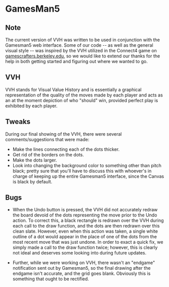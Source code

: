 GamesMan5
=========

Note
----

The current version of VVH was written to be used in conjunction with the Gamesman5 web interface. Some of our code -- as well as the general visual style -- was inspired by the VVH utilized in the Connect4 game on [gamescrafters.berkeley.edu](http://gamescrafters.berkeley.edu), so we would like to extend our thanks for the help in both getting started and figuring out where we wanted to go.

VVH
---

VVH stands for Visual Value History and is essentially a graphical representation of the quality of the moves made by each player and acts as an at the moment depiction of who "should" win, provided perfect play is exhibited by each player.

Tweaks
------

During our final showing of the VVH, there were several comments/suggestions that were made:

-   Make the lines connecting each of the dots thicker.
-   Get rid of the borders on the dots.
-   Make the dots larger.
-   Look into changing the background color to something other than pitch black; pretty sure that you'll have to discuss this with whoever's in charge of keeping up the entire Gamesman5 interface, since the Canvas is black by default.

Bugs
----

-   When the Undo button is pressed, the VVH did not accurately redraw the board devoid of the dots representing the move prior to the Undo action. To correct this, a black rectangle is redrawn over the VVH during each call to the draw function, and the dots are then redrawn over this clean slate. However, even when this action was taken, a single white outline of a dot would appear in the place of one of the dots from the most recent move that was just undone. In order to exact a quick fix, we simply made a call to the draw function twice; however, this is clearly not ideal and deserves some looking into during future updates.

<!-- -->

-   Further, while we were working on VVH, there wasn't an "endgame" notification sent out by Gamesman5, so the final drawing after the endgame isn't accurate, and the grid goes blank. Obviously this is something that ought to be rectified.

